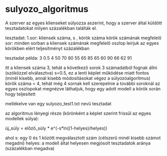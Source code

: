 # sulyozo_algoritmus
A szerver az egyes klienseket súlyozza aszerint, hogy a szerver által küldött tesztadatokat milyen százalékban találták el.



tesztadat:
1.sor: kliensek száma, s , körök száma
körök számának megfelelő sor: minden sorban a kliensek számának megfelelő oszlop leírjuk az egyes körökben elért teljesítményt százalékban

tesztadat példa:
3 0.5 4
50 70 80
55 65 85
65 60 90
66 62 91

itt a kliensek száma 3, tehát a következő sorok 3 számadatból fognak állni (szóközzel elválasztva)
s=0.5, ez a lenti képlet működése miatt fontos (minél kisebb, annál kisebb módosításokat végez a súlyozóalgoritmus)
körök száma = 4, tehát még 4 sornak kell szerepelnie
a további soroknál az egyes oszlopokat megnézve láthatjuk, hogy egy adott modell a körök során hogy teljesített 

mellékelve van egy sulyozo_test1.txt nevű tesztadat

az algoritmus lényegi része (körönként a képlet szerint frissül az egyes modellek súlya):

új_súly = előző_súly * e^(-s*ln((1-helyes)/helyes)) 

ahol
s: egy 0 és 1 között megválasztott szám (célszerű minél kisebb számot megadni)
helyes: a modell által helyesen megjósolt tesztadatok aránya (százalékban megadva)
